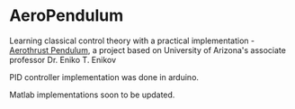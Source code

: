# AeroPendulum
Learning classical control theory with a practical implementation - [Aerothrust Pendulum](http://aeropendulum.arizona.edu/), a project based on University of Arizona's associate professor Dr. Eniko T. Enikov

PID controller implementation was done in arduino.

Matlab implementations soon to be updated.
